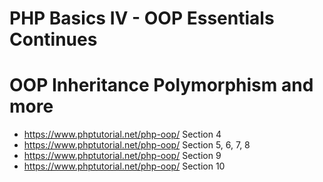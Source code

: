# PHP Basics IV - OOP Essentials Continues


# OOP Inheritance Polymorphism and more

- https://www.phptutorial.net/php-oop/ Section 4
- https://www.phptutorial.net/php-oop/ Section 5, 6, 7, 8
- https://www.phptutorial.net/php-oop/ Section 9
- https://www.phptutorial.net/php-oop/ Section 10


